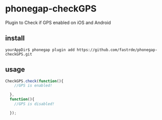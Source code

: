 # phonegap-checkGPS
Plugin to Check if GPS enabled on iOS and Android

## install
```
yourAppDir$ phonegap plugin add https://github.com/fastrde/phonegap-checkGPS.git
```

## usage

```javascript
CheckGPS.check(function(){
    //GPS is enabled!

  },
  function(){
    //GPS is disabled!

  });
```
